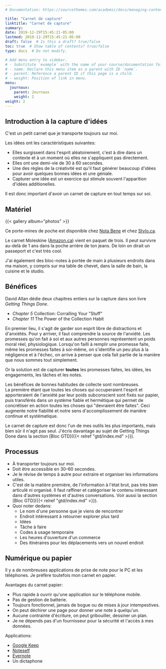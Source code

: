 ```yaml
---
# Documentation: https://sourcethemes.com/academic/docs/managing-content/

title: "Carnet de capture"
linktitle: "Carnet de capture"
summary:
date: 2019-12-29T15:45:21-05:00
lastmod: 2019-12-29T15:45:21-05:00
draft: false  # Is this a draft? true/false
toc: true  # Show table of contents? true/false
type: docs  # Do not modify.

# Add menu entry to sidebar.
# - Substitute `example` with the name of your course/documentation folder.
# - name: Declare this menu item as a parent with ID `name`.
# - parent: Reference a parent ID if this page is a child.
# - weight: Position of link in menu.
menu:
  journaux:
    parent: Journaux
    weight: 2
weight: 2
---
```


## Introduction à la capture d'idées

C'est un petit carnet que je transporte toujours sur moi.

Les idées ont les caractéristiques suivantes:

* Elles surgissent dans l'esprit aléatoirement, c'est à dire dans un contexte et à un moment où elles ne s'appliquent pas directement.
* Elles ont une demi-vie de 30 à 60 secondes.
* Une des règles de la créativité est qu'il faut générer beaucoup d'idées pour avoir quelques bonnes idées et une géniale.
* Capturer une idée est un exercice qui stimule souvent l'apparition d'idées additionelles.

Il est donc important d'avoir un carnet de capture en tout temps sur soi.


## Matériel

{{< gallery album="photos" >}}

Ce porte-mines de poche est disponible chez [Nota Bene](http://www.nota-bene.ca/) et chez [Stylo.ca](https://www.stylo.ca/).

Le carnet Moleskine
([Amazon.ca](https://www.amazon.ca/dp/8883704894/ref=cm_sw_em_r_mt_dp_U_vtveEbVHRY1VN))
vient en paquet de trois.
Il peut survivre au-delà de 1 ans dans la poche arrière de ton jeans.
De loin on dirait un passeport et c'est très cool.

J'ai également des bloc-notes à portée de main à plusieurs endroits dans ma maison,
y compris sur ma table de chevet, dans la salle de bain, la cuisine et le studio.


## Bénéfices

David Allan dédie deux chapitres entiers sur la capture dans son livre *Getting Things Done*.

* *Chapter 5* Collection: Corralling Your "Stuff"
* *Chapter 11* The Power of the Collection Habit

En premier lieu, il s'agit de garder son esprit libre de distractions et d'anxiétés.
Pour y arriver, il faut comprendre la source de l'anxiété.
Les promesses qu'on fait à soi et aux autres personnes représentent un poids moral réel, physiologique.
Lorsqu'on failli à remplir une promesse faite, même les promesses faites à soi-même,
on s'identifie un peu plus à la négligence et à l'échec,
on arrive à penser que cela fait partie de la manière que nous sommes tout simplement.

Or la solution est de capturer **toutes** les promesses faites, les idées, les engagements, les tâches et les notes.

Les bénéfices de bonnes habitudes de collecte sont nombreuses.  
La première étant que toutes les choses qui occuperaient l'esprit et apporteraient de l'anxiété
par leur poids subconscient sont fixés sur papier,
puis transférés dans un système fiable et hermétique
qui permet de concrétiser en action toutes les choses qui "devraient être faites".
Ceci augmente notre fiabilité et notre sens d'accomplissement de manière continue et systématique.

Le carnet de capture est donc l'un de mes outils les plus importants, mais bien sûr il n'agit pas seul.
J'écris davantage au sujet de Getting Things Done dans la section
[Bloc GTD]({{< relref "gtd/index.md" >}}).


## Processus

* À transporter toujours sur moi.
* Doit être accessible en 30–60 secondes.
* Je le révise de temps à autre pour extraire et organiser les informations utiles.
* C'est de la matière première, de l'information à l'état brut, pas très bien articulé ni organisé.
  Il faut raffiner et catégoriser le contenu intéressant dans d'autres systèmes et d'autres conversations.
  Voir aussi la section [Bloc GTD]({{< relref "gtd/index.md" >}}).
* Quoi noter dedans:
    * Le nom d'une personne que je viens de rencontrer
    * Endroit intéressant à retourner explorer plus tard
    * Idées
    * Tâche à faire
    * Codes à usage temporaire
    * Les heures d'ouverture d'un commerce
    * Des itinéraires pour les déplacements vers un nouvel endroit


## Numérique ou papier

Il y a de nombreuses applications de prise de note pour le PC et les téléphones.
Je préfère toutefois mon carnet en papier.

Avantages du carnet papier:

* Plus rapide à ouvrir qu'une application sur le téléphone mobile.
* Pas de gestion de batterie.
* Toujours fonctionnel, jamais de bogue ou de mises à jour intempestives.
* On peut déchirer une page pour donner une note à quelqu'un.
* Aucune contrainte d'écriture, on peut gribouiller, dessiner un plan.
* Je ne dépends pas d'un fournisseur pour la sécurité  et l'accès à mes données.

Applications:

* [Google Keep](https://keep.google.com/)
* [Noteself](https://noteself.github.io/)
* [Evernote](https://evernote.com/)
* Un dictaphone
